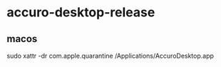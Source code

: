 # accuro-desktop-release

## macos
sudo xattr -dr com.apple.quarantine /Applications/AccuroDesktop.app
